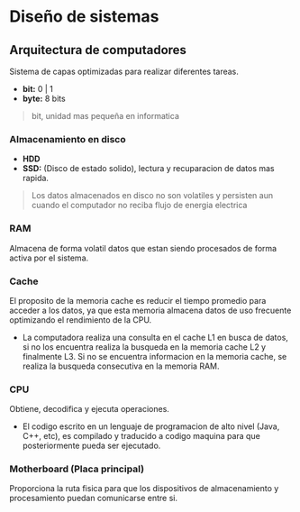 # Diseño de sistemas

## Arquitectura de computadores

Sistema de capas optimizadas para realizar diferentes tareas.

- __bit:__ 0 | 1
- __byte:__ 8 bits

> bit, unidad mas pequeña en informatica

### Almacenamiento en disco

- __HDD__
- __SSD:__ (Disco de estado solido), lectura y recuparacion de datos mas rapida.

> Los datos almacenados en disco no son volatiles y persisten aun cuando el computador no reciba flujo de energia electrica

### RAM

Almacena de forma volatil datos que estan siendo procesados de forma activa por el sistema.

### Cache

El proposito de la memoria cache es reducir el tiempo promedio para acceder a los datos, ya que esta memoria almacena datos de uso frecuente optimizando el rendimiento de la CPU.

- La computadora realiza una consulta en el cache L1 en busca de datos, si no los encuentra realiza la busqueda en la memoria cache L2 y finalmente L3. Si no se encuentra informacion en la memoria cache, se realiza la busqueda consecutiva en la memoria RAM.

### CPU

Obtiene, decodifica y ejecuta operaciones.

- El codigo escrito en un lenguaje de programacion de alto nivel (Java, C++, etc), es compilado y traducido a codigo maquina para que posteriormente pueda ser ejecutado.

### Motherboard (Placa principal)

Proporciona la ruta fisica para que los dispositivos de almacenamiento y procesamiento puedan comunicarse entre si.
